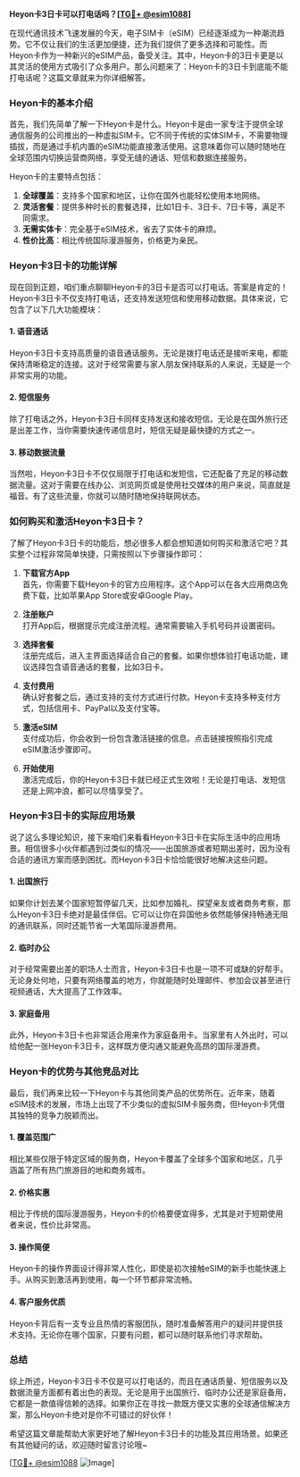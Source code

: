 **Heyon卡3日卡可以打电话吗？[[TG💪+ @esim1088](https://t.me/s/esim1088)]**

在现代通讯技术飞速发展的今天，电子SIM卡（eSIM）已经逐渐成为一种潮流趋势。它不仅让我们的生活更加便捷，还为我们提供了更多选择和可能性。而Heyon卡作为一种新兴的eSIM产品，备受关注。其中，Heyon卡的3日卡更是以其灵活的使用方式吸引了众多用户。那么问题来了：Heyon卡的3日卡到底能不能打电话呢？这篇文章就来为你详细解答。

### Heyon卡的基本介绍

首先，我们先简单了解一下Heyon卡是什么。Heyon卡是由一家专注于提供全球通信服务的公司推出的一种虚拟SIM卡。它不同于传统的实体SIM卡，不需要物理插拔，而是通过手机内置的eSIM功能直接激活使用。这意味着你可以随时随地在全球范围内切换运营商网络，享受无缝的通话、短信和数据连接服务。

Heyon卡的主要特点包括：

1. **全球覆盖**：支持多个国家和地区，让你在国外也能轻松使用本地网络。
2. **灵活套餐**：提供多种时长的套餐选择，比如1日卡、3日卡、7日卡等，满足不同需求。
3. **无需实体卡**：完全基于eSIM技术，省去了实体卡的麻烦。
4. **性价比高**：相比传统国际漫游服务，价格更为亲民。

### Heyon卡3日卡的功能详解

现在回到正题，咱们重点聊聊Heyon卡的3日卡是否可以打电话。答案是肯定的！Heyon卡3日卡不仅支持打电话，还支持发送短信和使用移动数据。具体来说，它包含了以下几大功能模块：

#### 1. **语音通话**
Heyon卡3日卡支持高质量的语音通话服务。无论是拨打电话还是接听来电，都能保持清晰稳定的连接。这对于经常需要与家人朋友保持联系的人来说，无疑是一个非常实用的功能。

#### 2. **短信服务**
除了打电话之外，Heyon卡3日卡同样支持发送和接收短信。无论是在国外旅行还是出差工作，当你需要快速传递信息时，短信无疑是最快捷的方式之一。

#### 3. **移动数据流量**
当然啦，Heyon卡3日卡不仅仅局限于打电话和发短信，它还配备了充足的移动数据流量。这对于需要在线办公、浏览网页或是使用社交媒体的用户来说，简直就是福音。有了这些流量，你就可以随时随地保持联网状态。

### 如何购买和激活Heyon卡3日卡？

了解了Heyon卡3日卡的功能后，想必很多人都会想知道如何购买和激活它吧？其实整个过程非常简单快捷，只需按照以下步骤操作即可：

1. **下载官方App**  
   首先，你需要下载Heyon卡的官方应用程序。这个App可以在各大应用商店免费下载，比如苹果App Store或安卓Google Play。

2. **注册账户**  
   打开App后，根据提示完成注册流程。通常需要输入手机号码并设置密码。

3. **选择套餐**  
   注册完成后，进入主界面选择适合自己的套餐。如果你想体验打电话功能，建议选择包含语音通话的套餐，比如3日卡。

4. **支付费用**  
   确认好套餐之后，通过支持的支付方式进行付款。Heyon卡支持多种支付方式，包括信用卡、PayPal以及支付宝等。

5. **激活eSIM**  
   支付成功后，你会收到一份包含激活链接的信息。点击链接按照指引完成eSIM激活步骤即可。

6. **开始使用**  
   激活完成后，你的Heyon卡3日卡就已经正式生效啦！无论是打电话、发短信还是上网冲浪，都可以尽情享受了。

### Heyon卡3日卡的实际应用场景

说了这么多理论知识，接下来咱们来看看Heyon卡3日卡在实际生活中的应用场景。相信很多小伙伴都遇到过类似的情况——出国旅游或者短期出差时，因为没有合适的通讯方案而感到困扰。而Heyon卡3日卡恰恰能很好地解决这些问题。

#### 1. **出国旅行**
如果你计划去某个国家短暂停留几天，比如参加婚礼、探望亲友或者商务考察，那么Heyon卡3日卡绝对是最佳伴侣。它可以让你在异国他乡依然能够保持畅通无阻的通讯联系，同时还能节省一大笔国际漫游费用。

#### 2. **临时办公**
对于经常需要出差的职场人士而言，Heyon卡3日卡也是一项不可或缺的好帮手。无论身处何地，只要有网络覆盖的地方，你就能随时处理邮件、参加会议甚至进行视频通话，大大提高了工作效率。

#### 3. **家庭备用**
此外，Heyon卡3日卡也非常适合用来作为家庭备用卡。当家里有人外出时，可以给他配一张Heyon卡3日卡，这样既方便沟通又能避免高昂的国际漫游费。

### Heyon卡的优势与其他竞品对比

最后，我们再来比较一下Heyon卡与其他同类产品的优势所在。近年来，随着eSIM技术的发展，市场上出现了不少类似的虚拟SIM卡服务商，但Heyon卡凭借其独特的竞争力脱颖而出。

#### 1. **覆盖范围广**
相比某些仅限于特定区域的服务商，Heyon卡覆盖了全球多个国家和地区，几乎涵盖了所有热门旅游目的地和商务城市。

#### 2. **价格实惠**
相比于传统的国际漫游服务，Heyon卡的价格要便宜得多，尤其是对于短期使用者来说，性价比非常高。

#### 3. **操作简便**
Heyon卡的操作界面设计得非常人性化，即使是初次接触eSIM的新手也能快速上手。从购买到激活再到使用，每一个环节都非常流畅。

#### 4. **客户服务优质**
Heyon卡背后有一支专业且热情的客服团队，随时准备解答用户的疑问并提供技术支持。无论你在哪个国家，只要有问题，都可以随时联系他们寻求帮助。

### 总结

综上所述，Heyon卡3日卡不仅是可以打电话的，而且在通话质量、短信服务以及数据流量方面都有着出色的表现。无论是用于出国旅行、临时办公还是家庭备用，它都是一款值得信赖的选择。如果你正在寻找一款既方便又实惠的全球通信解决方案，那么Heyon卡绝对是你不可错过的好伙伴！

希望这篇文章能帮助大家更好地了解Heyon卡3日卡的功能及其应用场景。如果还有其他疑问的话，欢迎随时留言讨论哦~ 

[[TG💪+ @esim1088](https://t.me/s/esim1088) ![Image](https://i.postimg.cc/4NQfJmqS/Snipaste-2025-05-13-00-14-12.png)]